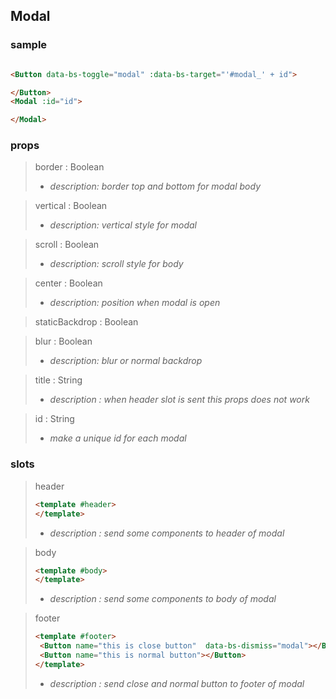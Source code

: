 ## Modal

### sample

```html

<Button data-bs-toggle="modal" :data-bs-target="'#modal_' + id">

</Button>
<Modal :id="id">

</Modal>
```

### props

> border : Boolean
> - *description: border top and bottom for modal body*

> vertical : Boolean
> - *description: vertical style for modal*

> scroll : Boolean
> - *description: scroll style for body*

> center : Boolean
> - *description: position when modal is open*

> staticBackdrop : Boolean

> blur : Boolean
> - *description: blur or normal backdrop*

> title : String
> - *description : when header slot is sent this props does not work*

> id : String
> - *make a unique id for each modal*
### slots

> header
> ```html
> <template #header>
> </template>
> ```
> - *description : send some components to header of modal*

> body
> ```html
> <template #body>
> </template>
> ```
> - *description : send some components to body of modal*

> footer
> ```html
> <template #footer>
>  <Button name="this is close button"  data-bs-dismiss="modal"></Button>
>  <Button name="this is normal button"></Button>
> </template>
> ```
> - *description : send close and normal button to footer of modal*
